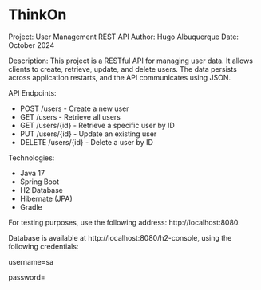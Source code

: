 # ThinkOn

Project: User Management REST API
Author: Hugo Albuquerque
Date: October 2024

Description:
This project is a RESTful API for managing user data.
It allows clients to create, retrieve, update, and delete users.
The data persists across application restarts, and the API
communicates using JSON.

API Endpoints:
- POST /users         - Create a new user
- GET /users          - Retrieve all users
- GET /users/{id}     - Retrieve a specific user by ID
- PUT /users/{id}     - Update an existing user
- DELETE /users/{id}  - Delete a user by ID

Technologies:
- Java 17
- Spring Boot
- H2 Database
- Hibernate (JPA)
- Gradle

For testing purposes, use the following address: http://localhost:8080.

Database is available at http://localhost:8080/h2-console, using the following credentials:

username=sa

password=
